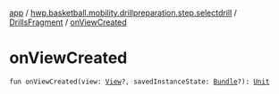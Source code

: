 [app](../../index.md) / [hwp.basketball.mobility.drillpreparation.step.selectdrill](../index.md) / [DrillsFragment](index.md) / [onViewCreated](.)

# onViewCreated

`fun onViewCreated(view: `[`View`](https://developer.android.com/reference/android/view/View.html)`?, savedInstanceState: `[`Bundle`](https://developer.android.com/reference/android/os/Bundle.html)`?): `[`Unit`](https://kotlinlang.org/api/latest/jvm/stdlib/kotlin/-unit/index.html)